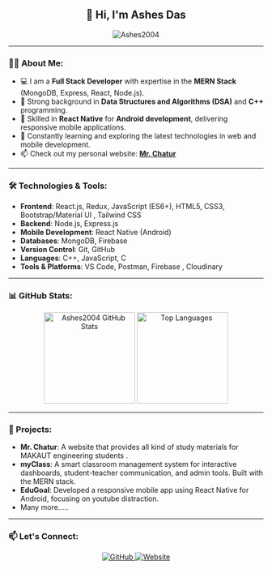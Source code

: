<h2 align="center">👋 Hi, I'm <b>Ashes Das</b></h2>

<p align="center">
  <img src="https://komarev.com/ghpvc/?username=Ashes2004&label=Profile%20views&color=0e75b6&style=flat" alt="Ashes2004" />
</p>

---

### 👨‍💻 About Me:

- 💻 I am a **Full Stack Developer** with expertise in the **MERN Stack** (MongoDB, Express, React, Node.js).
- 🔧 Strong background in **Data Structures and Algorithms (DSA)** and **C++** programming.
- 📱 Skilled in **React Native** for **Android development**, delivering responsive mobile applications.
- 🌱 Constantly learning and exploring the latest technologies in web and mobile development.
- 📫 Check out my personal website: <b>[Mr. Chatur](https://mrchatur.com/)</b>

---

### 🛠️ Technologies & Tools:

- **Frontend**: React.js, Redux, JavaScript (ES6+), HTML5, CSS3, Bootstrap/Material UI , Tailwind CSS
- **Backend**: Node.js, Express.js
- **Mobile Development**: React Native (Android)
- **Databases**: MongoDB, Firebase 
- **Version Control**: Git, GitHub
- **Languages**: C++, JavaScript, C
- **Tools & Platforms**: VS Code, Postman, Firebase , Cloudinary 

---

### 📊 GitHub Stats:

<p align="center">
  <img height="180em" src="https://github-readme-stats.vercel.app/api?username=Ashes2004&show_icons=true&hide_border=true&theme=radical" alt="Ashes2004 GitHub Stats"/>
  <img height="180em" src="https://github-readme-stats.vercel.app/api/top-langs/?username=Ashes2004&hide=html&layout=compact&theme=radical" alt="Top Languages"/>
</p>

---

### 🚀 Projects:


- **Mr. Chatur**: A website that provides all kind of study materials for MAKAUT engineering students .
- **myClass**: A smart classroom management system for interactive dashboards, student-teacher communication, and admin tools. Built with the MERN stack.
- **EduGoal**: Developed a responsive mobile app using React Native for Android, focusing on youtube distraction.
- Many more.....

---

### 📫 Let's Connect:

<p align="center">
  <a href="https://github.com/Ashes2004">
    <img src="https://img.shields.io/badge/GitHub-Ashes2004-black?style=for-the-badge&logo=github" alt="GitHub">
  </a>
  <a href="https://mrchatur.com/">
    <img src="https://img.shields.io/badge/Website-Mr.%20Chatur-blue?style=for-the-badge&logo=google-chrome" alt="Website">
  </a>
</p>

<!---
Ashes2004/Ashes2004 is a ✨ special ✨ repository because its `README.md` (this file) appears on your GitHub profile.
You can click the Preview link to take a look at your changes.
--->
